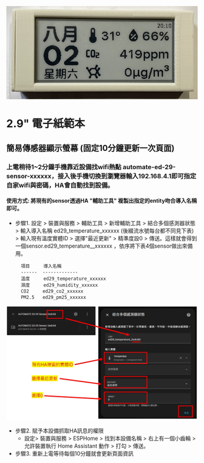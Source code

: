 ![081733](/ED_29/image/834866CA.jpg)

# 2.9" 電子紙範本
## 簡易傳感器顯示螢幕 (固定10分鐘更新一次頁面)
### 上電稍待1~2分鐘手機靠近設備找wifi熱點 automate-ed-29-sensor-xxxxxx，接入後手機切換到瀏覽器輸入192.168.4.1即可指定自家wifi與密碼，HA會自動找到設備。
#### 使用方式: 將現有的sensor透過HA "輔助工具" 複製出指定的entity吻合導入名稱即可。 

- 步驟1. 設定 > 裝置與服務 > 輔助工具 > 新增輔助工具 > 結合多個感測器狀態 > 輸入導入名稱 ed29_temperature_xxxxxx (後綴流水號每台都不同見下表) > 輸入現有溫度實體ID > 選擇"最近更新" > 精準度設0 > 傳送。這樣就會得到一個sensor.ed29_temperature__xxxxxx ，依序將下表4個sensor做出來備用。

        項目     導入名稱
        ------  -------------          
        溫度     ed29_temperature_xxxxxx
        濕度     ed29_humidity_xxxxxx
        CO2     ed29_co2_xxxxxx
        PM2.5   ed29_pm25_xxxxxx


![081733](/ED_29/image/B8AD097F3.JPG)

  
- 步驟2. 賦予本設備抓取HA訊息的權限
  * 設定> 裝置與服務 > ESPHome > 找到本設備名稱 > 右上有一個小齒輪 >  允許裝置執行 Home Assistant 動作 > 打勾  > 傳送。
- 步驟3. 重新上電等待每個10分鐘就會更新頁面資訊

